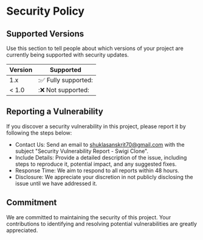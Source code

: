 # Security Policy

## Supported Versions

Use this section to tell people about which versions of your project are
currently being supported with security updates.

| Version | Supported             |
| ------- | ------------------    |
| 1.x     | :✅ Fully supported:  |
| < 1.0   | :❌ Not supported:    |               |


## Reporting a Vulnerability
  If you discover a security vulnerability in this project, please report it by following the steps below:

  - Contact Us: Send an email to shuklasanskrit70@gmail.com with the subject "Security Vulnerability Report - Swigi Clone".
  - Include Details: Provide a detailed description of the issue, including steps to reproduce it, potential impact, and any suggested fixes.
  - Response Time: We aim to respond to all reports within 48 hours.
  - Disclosure: We appreciate your discretion in not publicly disclosing the issue until we have addressed it.
## Commitment
  We are committed to maintaining the security of this project. Your contributions to identifying and resolving potential vulnerabilities are greatly appreciated.
